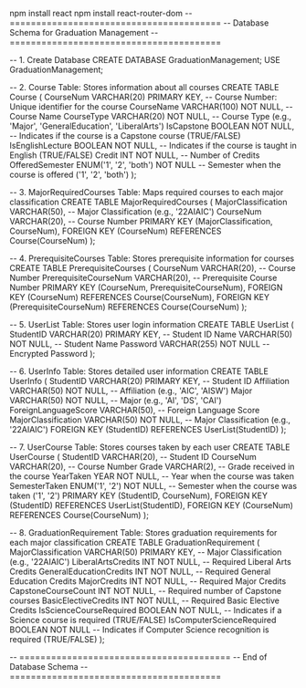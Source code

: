 npm install react
npm install react-router-dom
-- ========================================
-- Database Schema for Graduation Management
-- ========================================

-- 1. Create Database
CREATE DATABASE GraduationManagement;
USE GraduationManagement;

-- 2. Course Table: Stores information about all courses
CREATE TABLE Course (
    CourseNum VARCHAR(20) PRIMARY KEY,           -- Course Number: Unique identifier for the course
    CourseName VARCHAR(100) NOT NULL,            -- Course Name
    CourseType VARCHAR(20) NOT NULL,             -- Course Type (e.g., 'Major', 'GeneralEducation', 'LiberalArts')
    IsCapstone BOOLEAN NOT NULL,                 -- Indicates if the course is a Capstone course (TRUE/FALSE)
    IsEnglishLecture BOOLEAN NOT NULL,           -- Indicates if the course is taught in English (TRUE/FALSE)
    Credit INT NOT NULL,                         -- Number of Credits
    OfferedSemester ENUM('1', '2', 'both') NOT NULL  -- Semester when the course is offered ('1', '2', 'both')
);

-- 3. MajorRequiredCourses Table: Maps required courses to each major classification
CREATE TABLE MajorRequiredCourses (
    MajorClassification VARCHAR(50),             -- Major Classification (e.g., '22AIAIC')
    CourseNum VARCHAR(20),                       -- Course Number
    PRIMARY KEY (MajorClassification, CourseNum),
    FOREIGN KEY (CourseNum) REFERENCES Course(CourseNum)
);

-- 4. PrerequisiteCourses Table: Stores prerequisite information for courses
CREATE TABLE PrerequisiteCourses (
    CourseNum VARCHAR(20),                       -- Course Number
    PrerequisiteCourseNum VARCHAR(20),           -- Prerequisite Course Number
    PRIMARY KEY (CourseNum, PrerequisiteCourseNum),
    FOREIGN KEY (CourseNum) REFERENCES Course(CourseNum),
    FOREIGN KEY (PrerequisiteCourseNum) REFERENCES Course(CourseNum)
);

-- 5. UserList Table: Stores user login information
CREATE TABLE UserList (
    StudentID VARCHAR(20) PRIMARY KEY,           -- Student ID
    Name VARCHAR(50) NOT NULL,                   -- Student Name
    Password VARCHAR(255) NOT NULL               -- Encrypted Password
);

-- 6. UserInfo Table: Stores detailed user information
CREATE TABLE UserInfo (
    StudentID VARCHAR(20) PRIMARY KEY,           -- Student ID
    Affiliation VARCHAR(50) NOT NULL,            -- Affiliation (e.g., 'AIC', 'AISW')
    Major VARCHAR(50) NOT NULL,                  -- Major (e.g., 'AI', 'DS', 'CAI')
    ForeignLanguageScore VARCHAR(50),            -- Foreign Language Score
    MajorClassification VARCHAR(50) NOT NULL,    -- Major Classification (e.g., '22AIAIC')
    FOREIGN KEY (StudentID) REFERENCES UserList(StudentID)
);

-- 7. UserCourse Table: Stores courses taken by each user
CREATE TABLE UserCourse (
    StudentID VARCHAR(20),                       -- Student ID
    CourseNum VARCHAR(20),                       -- Course Number
    Grade VARCHAR(2),                            -- Grade received in the course
    YearTaken YEAR NOT NULL,                     -- Year when the course was taken
    SemesterTaken ENUM('1', '2') NOT NULL,       -- Semester when the course was taken ('1', '2')
    PRIMARY KEY (StudentID, CourseNum),
    FOREIGN KEY (StudentID) REFERENCES UserList(StudentID),
    FOREIGN KEY (CourseNum) REFERENCES Course(CourseNum)
);

-- 8. GraduationRequirement Table: Stores graduation requirements for each major classification
CREATE TABLE GraduationRequirement (
    MajorClassification VARCHAR(50) PRIMARY KEY,    -- Major Classification (e.g., '22AIAIC')
    LiberalArtsCredits INT NOT NULL,                -- Required Liberal Arts Credits
    GeneralEducationCredits INT NOT NULL,           -- Required General Education Credits
    MajorCredits INT NOT NULL,                      -- Required Major Credits
    CapstoneCourseCount INT NOT NULL,               -- Required number of Capstone courses
    BasicElectiveCredits INT NOT NULL,              -- Required Basic Elective Credits
    IsScienceCourseRequired BOOLEAN NOT NULL,       -- Indicates if a Science course is required (TRUE/FALSE)
    IsComputerScienceRequired BOOLEAN NOT NULL      -- Indicates if Computer Science recognition is required (TRUE/FALSE)
);

-- ========================================
-- End of Database Schema
-- ========================================
